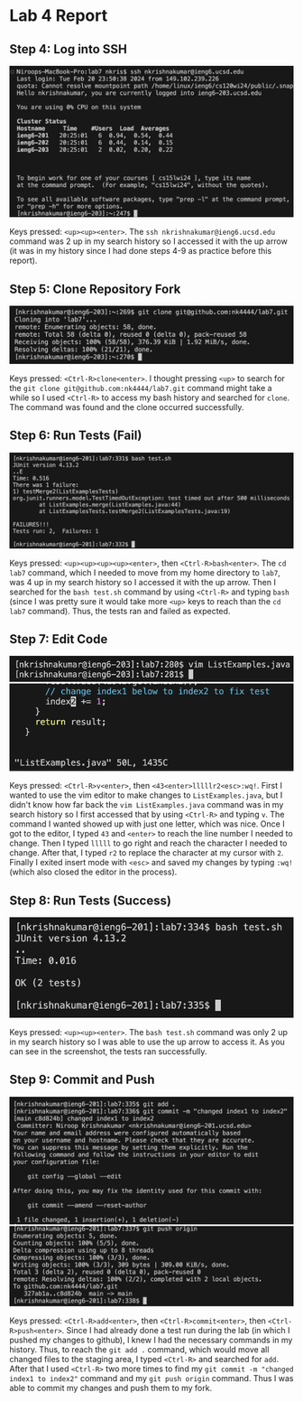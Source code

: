 # Lab 4 Report

## Step 4: Log into SSH 

![Image](lab4-img/4-ssh.png)

Keys pressed: `<up><up><enter>`. The `ssh nkrishnakumar@ieng6.ucsd.edu` command was 2 up in my search history so I accessed it with the up arrow (it was in my history since I had done steps 4-9 as practice before this report).


## Step 5: Clone Repository Fork

![Image](lab4-img/5-clone.png)

Keys pressed: `<Ctrl-R>clone<enter>`. I thought pressing `<up>` to search for the `git clone git@github.com:nk4444/lab7.git` command might take a while so I used `<Ctrl-R>` to access my bash history and searched for `clone`. The command was found and the clone occurred successfully.


## Step 6: Run Tests (Fail)

![Image](lab4-img/6-test.png)

Keys pressed: `<up><up><up><up><enter>`, then `<Ctrl-R>bash<enter>`. The `cd lab7` command, which I needed to move from my home directory to `lab7`, was 4 up in my search history so I accessed it with the up arrow. Then I searched for the `bash test.sh` command by using `<Ctrl-R>` and typing `bash` (since I was pretty sure it would take more `<up>` keys to reach than the `cd lab7` command). Thus, the tests ran and failed as expected.


## Step 7: Edit Code

![Image](lab4-img/7-vim.png)
![Image](lab4-img/7-edit.png)

Keys pressed: `<Ctrl-R>v<enter>`, then `<43<enter>lllllr2<esc>:wq!`. First I wanted to use the vim editor to make changes to `ListExamples.java`, but I didn't know how far back the `vim ListExamples.java` command was in my search history so I first accessed that by using `<Ctrl-R>` and typing `v`. The command I wanted showed up with just one letter, which was nice. Once I got to the editor, I typed `43` and `<enter>` to reach the line number I needed to change. Then I typed `lllll` to go right and reach the character I needed to change. After that, I typed `r2` to replace the character at my cursor with `2`. Finally I exited insert mode with `<esc>` and saved my changes by typing `:wq!` (which also closed the editor in the process).


## Step 8: Run Tests (Success)

![Image](lab4-img/8-test.png)

Keys pressed: `<up><up><enter>`. The `bash test.sh` command was only 2 up in my search history so I was able to use the up arrow to access it. As you can see in the screenshot, the tests ran successfully.


## Step 9: Commit and Push

![Image](lab4-img/9-commit.png)
![Image](lab4-img/9-push.png)

Keys pressed: `<Ctrl-R>add<enter>`, then `<Ctrl-R>commit<enter>`, then `<Ctrl-R>push<enter>`. Since I had already done a test run during the lab (in which I pushed my changes to github), I knew I had the necessary commands in my history. Thus, to reach the `git add .` command, which would move all changed files to the staging area, I typed `<Ctrl-R>` and searched for `add`. After that I used `<Ctrl-R>` two more times to find my `git commit -m "changed index1 to index2"` command and my `git push origin` command. Thus I was able to commit my changes and push them to my fork.





